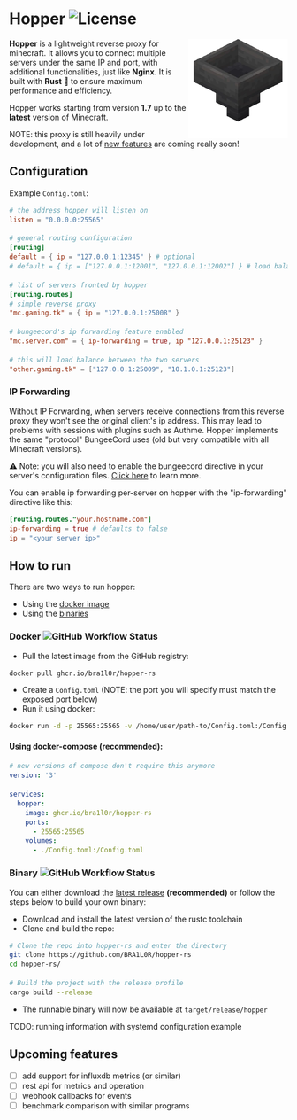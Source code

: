 # Hopper ![License](https://img.shields.io/github/license/BRA1L0R/hopper-rs?style=flat-square)

<img src="./.github/hopper.webp" align="right" width="180">

**Hopper** is a lightweight reverse proxy for minecraft. It allows you to connect multiple servers under the same IP and port, with additional functionalities, just like **Nginx**. It is built with **Rust 🦀** to ensure maximum performance and efficiency.

Hopper works starting from version **1.7** up to the **latest** version of Minecraft.

NOTE: this proxy is still heavily under development, and a lot of [new features](#upcoming-features) are coming really soon!

## Configuration

Example `Config.toml`:

```toml
# the address hopper will listen on
listen = "0.0.0.0:25565"

# general routing configuration
[routing]
default = { ip = "127.0.0.1:12345" } # optional
# default = { ip = ["127.0.0.1:12001", "127.0.0.1:12002"] } # load balanced

# list of servers fronted by hopper
[routing.routes]
# simple reverse proxy
"mc.gaming.tk" = { ip = "127.0.0.1:25008" }

# bungeecord's ip forwarding feature enabled
"mc.server.com" = { ip-forwarding = true, ip "127.0.0.1:25123" }

# this will load balance between the two servers
"other.gaming.tk" = ["127.0.0.1:25009", "10.1.0.1:25123"]
```

### IP Forwarding

Without IP Forwarding, when servers receive connections from this reverse proxy they won't see the original client's ip address. This may lead to problems with sessions with plugins such as Authme. Hopper implements the same "protocol" BungeeCord uses (old but very compatible with all Minecraft versions).

⚠️ Note: you will also need to enable the bungeecord directive in your server's configuration files. [Click here](https://shockbyte.com/billing/knowledgebase/38/IP-Forwarding-in-BungeeCord.html) to learn more.

You can enable ip forwarding per-server on hopper with the "ip-forwarding" directive like this:
```toml
[routing.routes."your.hostname.com"]
ip-forwarding = true # defaults to false
ip = "<your server ip>"
```

## How to run

There are two ways to run hopper:
- Using the [docker image](#docker-)
- Using the [binaries](#binary-)

### Docker ![GitHub Workflow Status](https://img.shields.io/github/workflow/status/bra1l0r/hopper-rs/Docker%20build%20and%20registry%20push?label=Container%20Build&style=flat-square)

- Pull the latest image from the GitHub registry:
```sh
docker pull ghcr.io/bra1l0r/hopper-rs
```

- Create a `Config.toml` (NOTE: the port you will specify must match the exposed port below)
- Run it using docker:
```sh
docker run -d -p 25565:25565 -v /home/user/path-to/Config.toml:/Config.toml ghcr.io/bra1l0r/hopper-rs
```

#### Using docker-compose **(recommended)**:
```yaml
# new versions of compose don't require this anymore
version: '3'

services:
  hopper:
    image: ghcr.io/bra1l0r/hopper-rs
    ports:
      - 25565:25565
    volumes:
      - ./Config.toml:/Config.toml
```

### Binary ![GitHub Workflow Status](https://img.shields.io/github/workflow/status/bra1l0r/hopper-rs/Build%20and%20release%20on%20github?label=Artifact%20Release&style=flat-square)

You can either download the [latest release](https://github.com/BRA1L0R/hopper-rs/releases) **(recommended)** or follow the steps below to build your own binary:

- Download and install the latest version of the rustc toolchain
- Clone and build the repo:
```sh
# Clone the repo into hopper-rs and enter the directory
git clone https://github.com/BRA1L0R/hopper-rs
cd hopper-rs/

# Build the project with the release profile
cargo build --release
``` 
- The runnable binary will now be available at `target/release/hopper`

TODO: running information with systemd configuration example

## Upcoming features

- [ ] add support for influxdb metrics (or similar)
- [ ] rest api for metrics and operation
- [ ] webhook callbacks for events
- [ ] benchmark comparison with similar programs
